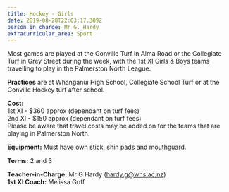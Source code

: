 ```yaml
---
title: Hockey - Girls
date: 2019-08-28T22:03:17.389Z
person_in_charge: Mr G. Hardy
extracurricular_area: Sport
---
```

Most games are played at the Gonville Turf in Alma Road or the Collegiate Turf in Grey Street during the week, with the 1st XI Girls & Boys teams travelling to play in the Palmerston North League.

**Practices** are at Whanganui High School, Collegiate School Turf or at the Gonville Hockey turf after school.

**Cost:**  
1st XI - $360 approx (dependant on turf fees)  
2nd XI - $150 approx (dependant on turf fees)  
Please be aware that travel costs may be added on for the teams that are playing in Palmerston North.

**Equipment:** Must have own stick, shin pads and mouthguard.

**Terms:** 2 and 3

**Teacher-in-Charge:** Mr G Hardy (hardy.g@whs.ac.nz)  
**1st XI Coach:** Melissa Goff
